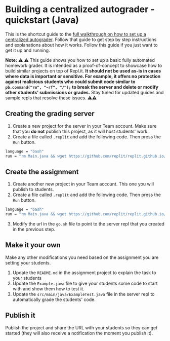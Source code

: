 # Building a centralized autograder - quickstart (Java)

This is the shortcut guide to the [full walkthrough on how to set up a centralized autograder](./CentralizedAutograder-java). Follow that guide to get step by step instructions and explanations about how it works. Follow this guide if you just want to get it up and running.

**Note:** ⚠️ ⚠️ This guide shows you how to set up a basic fully automated homework grader. It is intended as a proof-of-concept to showcase how to build similar projects on top of Repl.it. **It should not be used as-is in cases where data is important or sensitive. For example, it offers no protection against malicious students who could submit code similar to `pb.command("rm", "-rf", "/");` to break the server and delete or modify other students' submissions or grades.** Stay tuned for updated guides and sample repls that resolve these issues. ⚠️⚠️

## Creating the grading server
1. Create a new project for the server in your Team account. Make sure that you **do not** publish this project, as it will host students' work.
2. Create a file called `.replit` and add the following code. Then press the `Run` button.

```bash
language = "bash"
run = "rm Main.java && wget https://github.com/replit/replit.github.io/raw/master/static/zip-template-repls/replit-autograding-server-java.zip && unzip -o replit-autograding-server-java.zip"
```

## Create the assignment
1. Create another new project in your Team account. This one you will publish to students.
2. Create a file called `.replit` and add the following code. Then press the `Run` button.
```bash
language = "bash"
run = "rm Main.java && wget https://github.com/replit/replit.github.io/raw/master/static/zip-template-repls/replit-autograding-assignment-template-java.zip && unzip -o replit-autograding-assignment-template-java.zip"
```
3. Modify the url in the `go.sh` file to point to the server repl that you created in the previous step.

## Make it your own
Make any other modifications you need based on the assignment you are setting your students.
1. Update the `README.md` in the assignment project to explain the task to your students
2. Update the `Example.java` file to give your students some code to start with and show them how to test it.
3. Update the `src/main/java/ExampleTest.java` file in the server repl to automatically grade the students' code.

## Publish it

Publish the project and share the URL with your students so they can get started (they will also receive a notification the moment you publish it).

